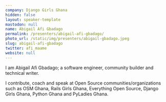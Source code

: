 ```yaml
---
company: Django Girls Ghana
hidden: false
layout: speaker-template
mastodon: null
name: Abigail Afi Gbadago
permalink: /presenters/abigail-afi-gbadago/
photo_url: /static/img/presenters/abigail-gbadago.jpeg
slug: abigail-afi-gbadago
twitter: afi_maame
website: null
---
```


I am Abigail Afi Gbadago; a software engineer, community builder and technical writer.

I contribute, coach and speak at Open Source communities/organizations such as OSM Ghana, Rails Girls Ghana, Everything Open Source, Django Girls Ghana, Python Ghana and PyLadies Ghana.

